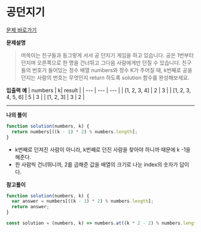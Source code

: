 # 공던지기

[문제 바로가기](https://school.programmers.co.kr/learn/courses/30/lessons/120843)

**문제설명**

> 머쓱이는 친구들과 동그랗게 서서 공 던지기 게임을 하고 있습니다. 공은 1번부터 던지며 오른쪽으로 한 명을 건너뛰고 그다음 사람에게만 던질 수 있습니다. 친구들의 번호가 들어있는 정수 배열 numbers와 정수 K가 주어질 때, k번째로 공을 던지는 사람의 번호는 무엇인지 return 하도록 solution 함수를 완성해보세요.

**입출력 예**
| numbers | k| result |
| --- | --- | --- |
| [1, 2, 3, 4] | 2 | 3 |
| [1, 2, 3, 4, 5, 6] | 5 | 3 |
| [1, 2, 3] | 3 | 2 |

---

**나의 풀이**

```javascript
function solution(numbers, k) {
  return numbers[((k - 1) * 2) % numbers.length];
}
```

- k번째로 던져진 사람이 아니라, k번째로 던진 사람을 찾아야 하니까 때문에 k -1을 해준다.
- 한 사람씩 건너뛰니까, 2를 곱해준 값을 배열의 크기로 나눈 index의 숫자가 답이다.

**참고풀이**

```javascript
function solution(numbers, k) {
  var answer = numbers[((k - 1) * 2) % numbers.length];
  return answer;
}
```

```javascript
const solution = (numbers, k) => numbers.at((k * 2 - 2) % numbers.length);
```
